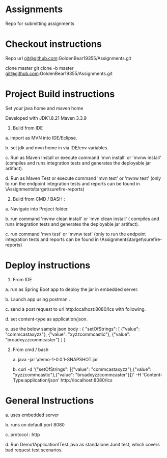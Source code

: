 # Assignments
  Repo for submitting assignments

# Checkout instructions
  Repo url
  git@github.com:GoldenBear19355/Assignments.git
  
  clone master
  git clone -b master git@github.com:GoldenBear19355/Assignments.git
  
# Project Build instructions

  Set your java home and maven home 

  Developed with JDK1.8.21 Maven 3.3.9

1. Build from IDE 

  a. import as MVN into IDE/Eclipse. 
  
  b. set jdk and mvn home in via IDE/env variables.
  
  c. Run as Maven Install  or execute command 'mvn install' or 'mvnw install' (compiles and runs integration tests and generates the deployable jar artifact).
  
  d. Run as Maven Test or execute command 'mvn test' or 'mvnw test' (only to run the endpoint integration tests and reports can be found in \Assignments\target\surefire-reports)

2. Build from CMD / BASH :

  a. Navigate into Project folder. 
  
  b. run command 'mvnw clean install'  or 'mvn clean install' ( compiles and runs integration tests and generates the deployable jar artifact).
  
  c. run command 'mvn test' or 'mvnw test' (only to run the endpoint integration tests and reports can be found in \Assignments\target\surefire-reports)
  
# Deploy instructions

1. From IDE

  a. run as Spring Boot app to deploy the jar in embedded server. 
  
  b. Launch app using postman .
  
  c. send a post request to url http:localhost:8080/lcs with following.
  
  d. set content-type as application/json.
  
  e. use the below sample json body : 
  {
    "setOfStrings": [
      {"value": "commcastaxyzz"},
      {"value": "xyzzcommcastic"},
      {"value": "broadxyzzcommcaster"}
    ]
  }
  
 2. From cmd / bash
 
    a. java -jar <path-to-jar>\demo-1-0.0.1-SNAPSHOT.jar
    
    b. curl -d '{"setOfStrings": [{"value": "commcastaxyzz"},{"value": "xyzzcommcastic"},{"value": "broadxyzzcommcaster"}]}' -H 'Content-Type:application/json' http://localhost:8080/lcs
  
 # General Instructions
 
   a. uses embedded server
   
   b. runs on default port 8080
   
   c. protocol : http
   
   d. Run Demo1Application1Test.java as standalone Junit test, which covers bad request test scenarios. 
  
